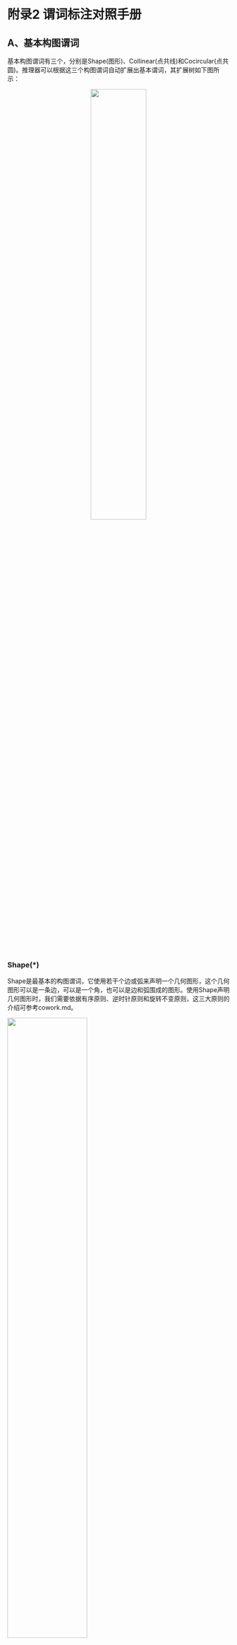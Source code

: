 # 附录2 谓词标注对照手册
## A、基本构图谓词
基本构图谓词有三个，分别是Shape(图形)、Collinear(点共线)和Cocircular(点共圆)。推理器可以根据这三个构图谓词自动扩展出基本谓词，其扩展树如下图所示：  
<div align=center>
    <img src="cowork-pic/auto-expand.png" width="50%">
</div>

### Shape(*)
Shape是最基本的构图谓词，它使用若干个边或弧来声明一个几何图形，这个几何图形可以是一条边，可以是一个角，也可以是边和弧围成的图形。使用Shape声明几何图形时，我们需要依据有序原则、逆时针原则和旋转不变原则，这三大原则的介绍可参考cowork.md。  
<div>
    <img src="gdl-pic/P001.png" width="60%">
</div>

**1.声明一条线段**  
如图1所示，AB是线段的两点，我们可以这样声明线段：  

    Shape(AB)

当使用Shape声明线段时，默认线段是无向的，所以这样声明也是合法的：

    Shape(BA)

**2.声明一个角**  
如图3所示，角B由两条线段构成。需要注意，在声明角时，线段是有向的，两条线出现的顺序按照逆时针的方向，首尾相接。因此角B可以表示为：  

    Shape(AB,BC)

**3.声明一个图形**  
如果一个边一个边或一个角一个角来声明图形，未免也太麻烦了。我们可以直接声明一个由若干线段和弧构成的图形，在构图阶段，推理器会自动扩展出图形中的角、线和弧。因此我们在标注图形的构图语句时，先使用Shape声明所有的最小封闭图形，然后在把那些不封闭的图形如角、线段等声明，就可以声明整个图形。  
对于图3中的四边形，我们可以这样声明：  

    Shape(AB,BC,CD,DA)
    Shape(BC,CD,DA,AB)
    Shape(CD,DA,AB,BC)
    Shape(DA,AB,BC,CD)

根据旋转不变原则，一个四边形有上述四种表示，我们选择一种就可以。  
更复杂的图形，如图4，可以声明为：  

    Shape(OAB,BE,EA)
    Shape(OBC,CE,EB)
    Shape(EC,OCD,DO,OE)
    Shape(AE,EO,OD,ODA)

需注意，当弧单独出现时，不需要使用Shape来声明，因为弧的出现必然伴随着Cocircular谓词，所有弧将会由Cocircular谓词自动扩展得到。  

### Collinear(*)
Collinear用来声明3个及3个以上的共线点，2点一定是共线的，所以不用声明2点。  
<div>
    <img src="gdl-pic/P002.png" width="45%">
</div>

共线声明是及其简单的，只要按顺序列出一条线上所有的点即可，如图1中的共线可声明为：  

    Collinear(AMB)

共线没有方向之分，从另一个方向声明也是合法的：  

    Collinear(BMA)

图2中的共线可声明为：  

    Collinear(BCDEF)

图3中的共线可声明为：  

    Collinear(ADB)
    Collinear(AEC)

共线会在推理器中自动扩展出所有的线和平角，如Collinear(AMB)会扩展得到Line(AM),Line(MB),Line(AM),Angle(AMB),Angle(BMA)。  

### Cocircular(O,*)
Cocircular用来声明共圆的若干个点，与Collinear相同，按照顺序列出若干点即可；但也与Collinear不同，一是即使1个点在圆上也要声明，二是共圆的声明按照逆时针方向，且从任何点开始都可。  
<div>
    <img src="gdl-pic/P003.png" width="60%">
</div>

在图1中，共圆的几点可声明为：  

    Cocircular(O,ABCD)
    Cocircular(O,BCDA)
    Cocircular(O,CDAB)
    Cocircular(O,DABC)

依据三大原则，图1的共圆声明可以有上述4种形式，任选其1即可。图2到图4是几种比较特殊的共圆声明。
图2的圆上只有1个点，也要声明：  

    Cocircular(O,A)

图3圆上没有点，也要声明：  

    Cocircular(O)

图4两圆圆心互为圆上的点，声明：  

    Cocircular(B,A)
    Cocircular(A,B)

共圆声明后，会自动扩展出所有的弧和圆。  

## B、基本实体
基本实体是由基本构图扩展来的实体，在构图结束后不会再改变。我们无需声明基本实体，下述内容是为了让我们理解形式化系统的内在逻辑。基本构图谓词声明一个图形的结构信息，也就是点的相对位置信息。基本实体相当于是基本构图的 'unzip' 版本，在推理过程中更方便使用。目前推理器内置了10个基本实体。  

### Point(A)
就是点，没什么好说的。  
<div>
    <img src="gdl-pic/P004.png"  width="45%">
</div>

图1-3的点的声明：  

    Point(A)
    Point(A),Point(B),Point(C)
    Point(A),Point(C),Point(O)

### Line(AB)
Line声明一个无向线段。
<div>
    <img src="gdl-pic/P005.png"  width="45%">
</div>

因为是无向的，所以图1的线段有两种声明方法，选其一即可：  

    Line(AB)
    Line(BA)

图2和图3的线段声明：  

    Line(AB),Line(CD)  
    Line(AO),Line(BO) 


### Arc(OAB)
Arc声明一段弧，由3个点组成，第1个点是弧所在的圆，其余2点是构成弧的点，按照逆时针的方向有序列出。  
<div>
    <img src="gdl-pic/P006.png"  width="45%">
</div>

图1-3中弧的声明：  

    Arc(OAB)
    Arc(OAC),Arc(OCA)
    Arc(OAB),Arc(OBC),Arc(OCD),Arc(ODA)

### Angle(ABC)
角由3个点构成，在声明角时，需要按照逆时针原则。  
<div>
    <img src="gdl-pic/P007.png"  width="45%">
</div>

图1-3的角的声明：  

    Angle(AOB)
    Angle(ABC),Angle(BCA),Angle(CAB)
    Angle(AOC),Angle(COB),Angle(BOD),Angle(DOA)

### Triangle(ABC)
三角形由3个点构成，按照逆时针的方向列出所有的点。依据旋转不变原则，一个三角形有3种表示方式。  
<div>
    <img src="gdl-pic/P008.png"  width="15%">
</div>

    Triangle(ABC)
    Triangle(BCA)
    Triangle(CAB)  


### Quadrilateral(ABCD)
与三角形类似。  
<div>
    <img src="gdl-pic/P009.png"  width="15%">
</div>

    Quadrilateral(ABCD)
    Quadrilateral(BCDA)
    Quadrilateral(CDAB)
    Quadrilateral(DABC)

### Pentagon(ABCDE)
与三角形类似。  
<div>
    <img src="gdl-pic/P010.png"  width="15%">
</div>

    Pentagon(ABCDE)
    Pentagon(BCDEA)
    Pentagon(CDEAB)
    Pentagon(DEABC)
    Pentagon(EABCD)

### Hexagon(ABCDEF)
与三角形类似。  
<div>
    <img src="gdl-pic/P011.png"  width="15%">
</div>

    Hexagon(ABCDEF)
    Hexagon(BCDEFA)
    Hexagon(CDEFAB)
    Hexagon(DEFABC)
    Hexagon(EFABCD)
    Hexagon(FABCDE)

### Circle(O)
Circle用于声明一个圆，O表示圆心。  
<div>
    <img src="gdl-pic/P012.png"  width="45%">
</div>

图1-3中圆的声明： 

    Cirlce(O)
    Cirlce(A),Cirlce(B)
    Cirlce(O)

### Sector(OAB)
Sector用于声明圆的一部分，即扇形，由3个点组成，第一个点是圆心，其余两个点是组成扇形的弧。扇形的声明与弧的声明是一致的。  
<div>
    <img src="gdl-pic/P013.png"  width="30%">
</div>

图1和图2的扇形可声明为：  

    Sector(BCD),Sector(BDC)
    Sector(OAB),Sector(OBC),Sector(OCD),Sector(ODA)

## C、实体
### RightTriangle(ABC)
<div>
    <img src="gdl-pic/P014.png" width="15%">
</div>

    ee_check: Triangle(ABC)
    multi: 
    extend: PerpendicularBetweenLine(AB,CB)
**Notes**:  
1.有一个角是直角的三角形称为直角三角形  
2.按照逆时针原则标注点的顺序  
3.∠ABC为直角  

### IsoscelesTriangle(ABC)
<div>
    <img src="gdl-pic/P015.png" width="15%">
</div>

    ee_check: Triangle(ABC)
    multi: 
    extend: Equal(LengthOfLine(AB),LengthOfLine(AC))
**Notes**:  
1.两腰相等的三角形称为等腰三角形  
2.按照逆时针原则标注点的顺序  
3.第一个点作为顶点，与其他两点的连线作为腰，如IsoscelesTriangle(ABC)的两腰为AB和AC  

### IsoscelesRightTriangle(ABC)
<div>
    <img src="gdl-pic/P016.png" width="15%">
</div>

    ee_check: Triangle(ABC)
    multi: 
    extend: RightTriangle(CAB)
            IsoscelesTriangle(ABC)
**Notes**:  
1.参照等腰三角形标注方法  

### EquilateralTriangle(ABC)
<div>
    <img src="gdl-pic/P017.png" width="15%">
</div>

    ee_check: Triangle(ABC)
    multi: BCA
           CAB
    extend: IsoscelesTriangle(ABC)
            IsoscelesTriangle(BCA)
            IsoscelesTriangle(CAB)
**Notes**:  
1.三条边相等的三角形称为等边三角形  
2.按照逆时针原则标注点的顺序  
3.根据旋转不变性原则，有3种表示方法，选其一即可  

### Kite(ABCD)
<div>
    <img src="gdl-pic/P018.png" width="15%">
</div>

    ee_check: Quadrilateral(ABCD)
    multi: CDAB
    extend: Equal(LengthOfLine(AB),LengthOfLine(AD))
            Equal(LengthOfLine(CB),LengthOfLine(CD))
**Notes**:  
1.两组临边相等的四边形称为风筝形  
2.按照逆时针原则标注点的顺序  
3.第一个点和第三个点分别作为两组临边的交点，如Quadrilateral(ABCD)是AB=AD，CB=CD  
4.根据旋转不变性原则，1个风筝形有2种表示方法，选其一即可  

### Parallelogram(ABCD)
<div>
    <img src="gdl-pic/P019.png" width="15%">
</div>

    ee_check: Quadrilateral(ABCD)
    multi: BCDA
           CDAB
           DABC
    extend: ParallelBetweenLine(AD,BC)
            ParallelBetweenLine(BA,CD)
**Notes**:  
1.两组对边分别平行的四边形称为平行四边形  
2.按照逆时针原则标注点的顺序  
3.根据旋转不变性原则，1个平行四边形有4种表示方法，选其一即可  

### Rhombus(ABCD)
<div>
    <img src="gdl-pic/P020.png" width="15%">
</div>

    ee_check: Quadrilateral(ABCD)
    multi: BCDA
           CDAB
           DABC
    extend: Parallelogram(ABCD)
            Kite(ABCD)
            Kite(BCDA)
**Notes**:  
1.四条边相等的四边形称为菱形  
2.按照逆时针原则标注点的顺序  
3.根据旋转不变性原则，1个菱形有4种表示方法，选其一即可  

### Rectangle(ABCD)
<div>
    <img src="gdl-pic/P021.png" width="15%">
</div>

    ee_check: Quadrilateral(ABCD)
    multi: BCDA
           CDAB
           DABC
    extend: Parallelogram(ABCD)
            PerpendicularBetweenLine(AB,CB)
            PerpendicularBetweenLine(BC,DC)
            PerpendicularBetweenLine(CD,AD)
            PerpendicularBetweenLine(DA,BA)
**Notes**:  
1.四个角都是直角的四边形称为矩形  
2.按照逆时针原则标注点的顺序  
3.根据旋转不变性原则，1个矩形有4种表示方法，选其一即可  

### Square(ABCD)
<div>
    <img src="gdl-pic/P022.png" width="15%">
</div>

    ee_check: Quadrilateral(ABCD)
    multi: BCDA
           CDAB
           DABC
    extend: Rhombus(ABCD)
            Rectangle(ABCD)
**Notes**:  
1.四个角都是直角且四条边相等的四边形称为正方形  
2.按照逆时针原则标注点的顺序  
3.根据旋转不变性原则，1个正方形有4种表示方法，选其一即可  

### Trapezoid(ABCD)
<div>
    <img src="gdl-pic/P023.png" width="15%">
</div>

    ee_check: Quadrilateral(ABCD)
    multi: CDAB
    extend: ParallelBetweenLine(AD,BC)
**Notes**:  
1.一组对边平行且另一组对边延长后相交的四边形称为梯形  
2.按照逆时针原则标注点的顺序  
3.前两个点和后两个点构成腰，如Trapezoid(ABCD)的两腰为AB和CD  
4.根据旋转不变性原则，1个梯形有2种表示方法，选其一即可  

### IsoscelesTrapezoid(ABCD)
<div>
    <img src="gdl-pic/P024.png" width="15%">
</div>

    ee_check: Quadrilateral(ABCD)
    multi: CDAB
    extend: Trapezoid(ABCD)
            Equal(LengthOfLine(AB),LengthOfLine(CD))
**Notes**:  
1.腰相等的梯形称为等腰梯形  
2.按照逆时针原则标注点的顺序  
3.根据旋转不变性原则，1个等腰梯形有2种表示方法，选其一即可  

### RightTrapezoid(ABCD)
<div>
    <img src="gdl-pic/P025.png" width="15%">
</div>

    ee_check: Quadrilateral(ABCD)
    multi: 
    extend: Trapezoid(ABCD)
            PerpendicularBetweenLine(DA,BA)
            PerpendicularBetweenLine(AB,CB)
**Notes**:  
1.一侧角是直角的梯形称为直角梯形  
2.按照逆时针原则标注点的顺序  
3.左侧的两个角为直角，如RightTrapezoid(ABCD)表示角A和角B为直角  

### EquilateralPentagon(ABCDE)
<div>
    <img src="gdl-pic/P026.png" width="15%">
</div>

    ee_check: Pentagon(ABCDE)
    multi: BCDEA
           CDEAB
           DEABC
           EABCD
    extend: Equal(LengthOfLine(AB),LengthOfLine(BC))
            Equal(LengthOfLine(BC),LengthOfLine(CD))
            Equal(LengthOfLine(CD),LengthOfLine(DE))
            Equal(LengthOfLine(DE),LengthOfLine(EA))
**Notes**:  
1.五条边相等的五边形称为等边五边形  
2.按照逆时针原则标注点的顺序  
3.根据旋转不变性原则，1个等边五边形有5种表示方法，选其一即可  

### RegularPentagon(ABCDE)
<div>
    <img src="gdl-pic/P027.png" width="15%">
</div>

    ee_check: Pentagon(ABCDE)
    multi: BCDEA
           CDEAB
           DEABC
           EABCD
    extend: EquilateralPentagon(ABCDE)
            Equal(MeasureOfAngle(ABC),108)
            Equal(MeasureOfAngle(BCD),108)
            Equal(MeasureOfAngle(CDE),108)
            Equal(MeasureOfAngle(DEA),108)
            Equal(MeasureOfAngle(EAB),108)
**Notes**:  
1.五条边相等且五个角相等的五边形称为正五边形  
2.按照逆时针原则标注点的顺序  
3.根据旋转不变性原则，1个正五边形有5种表示方法，选其一即可  

### EquilateralHexagon(ABCDEF)
<div>
    <img src="gdl-pic/P028.png" width="15%">
</div>

    ee_check: Hexagon(ABCDEF)
    multi: BCDEFA
           CDEFAB
           DEFABC
           EFABCD
           FABCDE
    extend: Equal(LengthOfLine(AB),LengthOfLine(BC))
            Equal(LengthOfLine(BC),LengthOfLine(CD))
            Equal(LengthOfLine(CD),LengthOfLine(DE))
            Equal(LengthOfLine(DE),LengthOfLine(EF))
            Equal(LengthOfLine(EF),LengthOfLine(FA))
**Notes**:  
1.六条边相等的六边形称为等边六边形  

### RegularHexagon(ABCDEF)
<div>
    <img src="gdl-pic/P029.png" width="15%">
</div>

    ee_check: Hexagon(ABCDEF)
    multi: BCDEFA
           CDEFAB
           DEFABC
           EFABCD
           FABCDE
    extend: EquilateralHexagon(ABCDEF)
            Equal(MeasureOfAngle(ABC),120)
            Equal(MeasureOfAngle(BCD),120)
            Equal(MeasureOfAngle(CDE),120)
            Equal(MeasureOfAngle(DEF),120)
            Equal(MeasureOfAngle(EFA),120)
            Equal(MeasureOfAngle(FAB),120)
**Notes**:  
1.六条边相等且六个角相等的六边形称为正六边形  

## D、实体关系
### IsMidpointOfLine(M,AB)
<div>
    <img src="gdl-pic/P030.png"  width="15%">
</div>

    ee_check: Point(M)
              Line(AB)
              Collinear(AMB)
    fv_check: M,AB
    multi: M,BA
    extend: Equal(LengthOfLine(AM),LengthOfLine(MB))
**Notes**:  
1.点M是线AB的中点  
2.根据旋转不变性原则，有2种表示，选其一即可  

### ParallelBetweenLine(AB,CD)
<div>
    <img src="gdl-pic/P031.png"  width="15%">
</div>

    ee_check: Line(AB)
              Line(CD)
    fv_check: AB,CD
    multi: DC,BA
    extend: 
**Notes**:  
1.线AB和线CD相互平行  
2.从左到右，从上到下原则，AB是上面的直线，CD是下面的直线  
3.根据旋转不变性原则，有2种表示，选其一即可  

### PerpendicularBetweenLine(AO,CO)
<div>
    <img src="gdl-pic/P032.png"  width="15%">
</div>

    ee_check: Line(AO)
              Line(CO)
    fv_check: AO,CO
    multi: 
    extend: Equal(MeasureOfAngle(AOC),90)
**Notes**:  
1.线AO和线CO相互垂直  
2.按照逆时针原则，AO是直角的第一条边，CO是直角的第二条边  
3.遇到角的朝向与示例不同，可以想象着把直角转到朝向第二象限  

### IsPerpendicularBisectorOfLine(CO,AB)
<div>
    <img src="gdl-pic/P033.png"  width="15%">
</div>

    ee_check: Line(CO)
              Line(AB)
              Collinear(AOB)
    fv_check: CO,AB
    multi: 
    extend: PerpendicularBetweenLine(AO,CO)
            PerpendicularBetweenLine(CO,BO)
            IsMidpointOfLine(O,AB)
**Notes**:  
1.线CO是线AB的垂直平分线，与AB交与点O  
2.从左到右，从上到下原则  

### IsBisectorOfAngle(BD,ABC)
<div>
    <img src="gdl-pic/P034.png"  width="15%">
</div>

    ee_check: Line(BD)
              Angle(ABC)
    fv_check: BD,ABC
    multi: 
    extend: Equal(MeasureOfAngle(ABD),MeasureOfAngle(DBC))
**Notes**:  
1.线BD是角ABC的平分线，与角ABC交与点B  
2.角要按照逆时针原则标注，角平分线的第一个点应是角的顶点  

### IsMedianOfTriangle(AD,ABC)
<div>
    <img src="gdl-pic/P035.png"  width="15%">
</div>

    ee_check: Line(AD)
              Triangle(ABC)
              Collinear(BDC)
    fv_check: AD,ABC
    multi: 
    extend: IsMidpointOfLine(D,BC)
**Notes**:  
1.线AD是三角形ABC的中线，即顶点A与底边BC重点D的连线  
2.线的第一个点应是三角形的顶点  

### IsAltitudeOfTriangle(AD,ABC)
<div>
    <img src="gdl-pic/P036.png"  width="15%">
</div>

    ee_check: Line(AD)
              Triangle(ABC)
    fv_check: AD,ABC
    multi: 
    extend: Equal(LengthOfLine(AD),HeightOfTriangle(ABC))
            PerpendicularBetweenLine(BD,AD)
            PerpendicularBetweenLine(AD,CD)
**Notes**:  
1.线AD是三角形ABC的高  
2.线的第一个点应是三角形的顶点  
3.要跟属性HeightOfTriangle区分开来，这里是声明线和三角形的关系，属性那里是表示高的长度  

### IsMidsegmentOfTriangle(DE,ABC)
<div>
    <img src="gdl-pic/P037.png"  width="15%">
</div>

    ee_check: Line(DE)
              Triangle(ABC)
              Collinear(ADB)
              Collinear(AEC)
    fv_check: DE,ABC
    multi: 
    extend: IsMidpointOfLine(D,AB)
            IsMidpointOfLine(E,AC)
**Notes**:  
1.线DE是三角形ABC的中位线，即三角形两腰中点的连线  
2.线DE点的顺序应和三角形ABC底边BC点的顺序一致  

### IsCircumcenterOfTriangle(O,ABC)
<div>
    <img src="gdl-pic/P038.png"  width="15%">
</div>

    ee_check: Point(O)
              Triangle(ABC)
    fv_check: O,ABC
    multi: O,BCA
           O,CAB
    extend: 
**Notes**:  
1.点O是三角形ABC的外心  
2.外心是三角形外接圆的圆心，是三角形三边垂直平分线的交点  

### IsIncenterOfTriangle(O,ABC)
<div>
    <img src="gdl-pic/P039.png"  width="15%">
</div>

    ee_check: Point(O)
              Triangle(ABC)
    fv_check: O,ABC
    multi: O,BCA
           O,CAB
    extend: IsBisectorOfAngle(AO,CAB)
            IsBisectorOfAngle(BO,ABC)
            IsBisectorOfAngle(CO,BCA)
**Notes**:  
1.点O是三角形ABC的内心  
2.内心是三角形内切圆的圆心，是三角形三角的角平分线的交点  

### IsCentroidOfTriangle(O,ABC)
<div>
    <img src="gdl-pic/P040.png"  width="15%">
</div>

    ee_check: Point(O)
              Triangle(ABC)
    fv_check: O,ABC
    multi: O,BCA
           O,CAB
    extend: 
**Notes**:  
1.点O是三角形ABC的重心  
2.内心是三角形三边的中线的交点  

### IsOrthocenterOfTriangle(O,ABC)
<div>
    <img src="gdl-pic/P041.png"  width="15%">
</div>

    ee_check: Point(O)
              Triangle(ABC)
    fv_check: O,ABC
              A,ABC
              B,ABC
              C,ABC
    multi: O,BCA
           O,CAB
    extend: 
**Notes**:  
1.点O是三角形ABC的垂心  
2.垂心是三角形三个底边上的高的交点  

### CongruentBetweenTriangle(ABC,DEF)
<div>
    <img src="gdl-pic/P042.png"  width="30%">
</div>

    ee_check: Triangle(ABC)
              Triangle(DEF)
    multi: BCA,EFD
           CAB,FDE
    extend: 
**Notes**:  
1.三角形ABC与三角形DEF全等  
2.两个三角形的点应一一对应  
3.根据旋转不变性原则，有6种表示方法，选其一即可  
4.在这6中表示中，(ABC,DEF)和(DEF,ABC)是等价的，为了方便计算，我们一般只在3种表示方法种选其1  

### MirrorCongruentBetweenTriangle(ABC,DEF)
<div>
    <img src="gdl-pic/P043.png"  width="30%">
</div>

    ee_check: Triangle(ABC)
              Triangle(DEF)
    multi: BCA,FDE
           CAB,EFD
    extend: 
**Notes**:  
1.三角形ABC与三角形DEF镜像全等  
2.标注方法：①点一一对应得(ABC,DFE)②没有三角形DFE，第一个点D不动，将其他点逆序，得DEF③标注(ABC,DEF)  
3.根据旋转不变性原则，有6种表示方法  
4.在这6中表示中，(ABC,DEF)和(DEF,ABC)是等价的，为了方便计算，我们一般只在3种表示方法种选其1  

### SimilarBetweenTriangle(ABC,DEF)
<div>
    <img src="gdl-pic/P044.png"  width="30%">
</div>

    ee_check: Triangle(ABC)
              Triangle(DEF)
    multi: BCA,EFD
           CAB,FDE
    extend: 
**Notes**:  
1.三角形ABC与三角形DEF相似  
2.两个三角形的点应一一对应  
3.根据旋转不变性原则，有6种表示方法，选其一即可  
4.在这6中表示中，(ABC,DEF)和(DEF,ABC)相似比互为倒数，所以为了方便计算，我们一般只在3种表示方法种选其一  

### MirrorSimilarBetweenTriangle(ABC,DEF)
<div>
    <img src="gdl-pic/P045.png"  width="30%">
</div>

    ee_check: Triangle(ABC)
              Triangle(DEF)
    multi: BCA,FDE
           CAB,EFD
    extend: 
**Notes**:  
1.三角形ABC与三角形DEF镜像相似  
2.标注方法：①点一一对应得(ABC,DFE)②没有三角形DFE，第一个点D不动，将其他点逆序，得DEF③标注(ABC,DEF)  
3.根据旋转不变性原则，有6种表示方法  
4.在这6中表示中，(ABC,DEF)和(DEF,ABC)是等价的，为了方便计算，我们一般只在3种表示方法种选其1  

### IsAltitudeOfQuadrilateral(EF,ABCD)
<div>
    <img src="gdl-pic/P046.png"  width="15%">
</div>

    ee_check: Line(EF)
              Quadrilateral(ABCD)
    fv_check: EF,ABCD
              AF,ABCD
              DF,ABCD
              AC,ABCD
              DB,ABCD
    multi: 
    extend: Equal(LengthOfLine(EF),HeightOfQuadrilateral(ABCD))
            PerpendicularBetweenLine(BF,EF)
            PerpendicularBetweenLine(EF,CF)
            PerpendicularBetweenLine(DE,FE)
            PerpendicularBetweenLine(FE,AE)
**Notes**:  
1.线EF是四边形ABCD的高  
2.线的第一个点应是四边形的第一个点  
3.要跟属性HeightOfQuadrilateral区分开来  
4.注意，平行四边形每个边都有高，梯形只有平行边有高，筝形没有高  

### IsMidsegmentOfQuadrilateral(EF,ABCD)
<div>
    <img src="gdl-pic/P047.png"  width="15%">
</div>

    ee_check: Line(EF)
              Quadrilateral(ABCD)
              Collinear(AEB)
              Collinear(DFC)
    fv_check: FE,CDAB
    multi: FE,CDAB
    extend: IsMidpointOfLine(E,AB)
            IsMidpointOfLine(F,CD)
**Notes**:  
1.线EF是四边形ABCD的中位线，即AB中点和CD中点的连线  
2.线DE点的顺序应和四边形ABCD底边BC点的顺序一致  
3.根据旋转不变性原则，有2种表示方法，选其一即可  

### IsCircumcenterOfQuadrilateral(O,ABCD)
<div>
    <img src="gdl-pic/P048.png"  width="15%">
</div>

    ee_check: Point(O)
              Quadrilateral(ABCD)
    fv_check: O,ABCD
    multi: O,BCDA
           O,CDAB
           O,DABC
    extend: 
**Notes**:  
1.点O是四边形ABCD的外心  
2.外心是四边形外接圆的圆心，但不一定有  

### IsIncenterOfQuadrilateral(O,ABCD)
<div>
    <img src="gdl-pic/P049.png"  width="15%">
</div>

    ee_check: Point(O)
              Quadrilateral(ABCD)
    fv_check: O,ABCD
    multi: O,BCDA
           O,CDAB
           O,DABC
    extend: IsBisectorOfAngle(AO,DAB)
            IsBisectorOfAngle(BO,ABC)
            IsBisectorOfAngle(CO,BCD)
            IsBisectorOfAngle(DO,CDA)
**Notes**:  
1.点O是四边形ABCD的内心  
2.内心是四边形内切圆的圆心，但不一定有  

### CongruentBetweenQuadrilateral(ABCD,EFGH)
<div>
    <img src="gdl-pic/P072.png"  width="30%">
</div>

    ee_check: Quadrilateral(ABCD)
              Quadrilateral(EFGH)
    multi: BCDA,FGHE
           CDAB,GHEF
           DABC,HEFG
    extend: 
**Notes**:  
1.四边形ABCD与四边形EFGH全等  
2.根据旋转不变性，有8种表示方法，有4种是等价的，为了方便计算，只在4种选其1  

### MirrorCongruentBetweenQuadrilateral(ABCD,EFGH)
<div>
    <img src="gdl-pic/P073.png"  width="30%">
</div>

    ee_check: Quadrilateral(ABCD)
              Quadrilateral(EFGH)
    multi: BCDA,HEFG
           CDAB,GHEF
           DABC,FGHE
    extend: 
**Notes**:  
1.四边形ABCD与四边形EFGH镜像全等  
2.根据旋转不变性，有8种表示方法，有4种是等价的，为了方便计算，只在4种选其1  

### SimilarBetweenQuadrilateral(ABCD,EFGH)
<div>
    <img src="gdl-pic/P074.png"  width="30%">
</div>

    ee_check: Quadrilateral(ABCD)
              Quadrilateral(EFGH)
    multi: BCDA,FGHE
           CDAB,GHEF
           DABC,HEFG
    extend: 
**Notes**:  
1.四边形ABCD与四边形EFGH相似  
2.根据旋转不变性，有8种表示方法，有4种是等价的，为了方便计算，只在4种选其1  

### MirrorSimilarBetweenQuadrilateral(ABCD,EFGH)
<div>
    <img src="gdl-pic/P075.png"  width="30%">
</div>

    ee_check: Quadrilateral(ABCD)
              Quadrilateral(EFGH)
    multi: BCDA,HEFG
           CDAB,GHEF
           DABC,FGHE
    extend: 
**Notes**:  
1.四边形ABCD与四边形EFGH镜像相似  
2.根据旋转不变性，有8种表示方法，有4种是等价的，为了方便计算，只在4种选其1  

### CongruentBetweenArc(XAB,YCD)
<div>
    <img src="gdl-pic/P050.png"  width="15%">
</div>

    ee_check: Arc(XAB)
              Arc(YCD)
    multi: 
    extend: 
**Notes**:  
1.两个弧全等  
2.在同一个圆上的弧才有意义  

### SimilarBetweenArc(XAB,YCD)
<div>
    <img src="gdl-pic/P051.png"  width="15%">
</div>

    ee_check: Arc(XAB)
              Arc(YCD)
    multi: 
    extend: 
**Notes**:  
1.两个弧相似  
2.在同一个圆上的弧才有意义  

### IsTangentOfCircle(PA,O)
<div>
    <img src="gdl-pic/P052.png"  width="15%">
</div>

    ee_check: Line(PA)
              Cocircular(O,A)
    fv_check: PA,O
    multi: 
    extend: 
**Notes**:  
1.过P做圆的切线交圆于点A  

### IsCentreOfCircle(P,O)
<div>
    <img src="gdl-pic/P076.png"  width="15%">
</div>

    ee_check: Point(P)
              Circle(O)
    fv_check: P,O
              O,O
    multi: 
    extend: 
**Notes**:  
1.点P是圆O的圆心  

## F、实体属性
### LengthOfLine(AB)
<div>
    <img src="gdl-pic/P053.png"  width="15%">
</div>

    ee_check: Line(AB)
    multi: BA
    sym: ll
**Notes**:  
1.直线AB的长度  
2.根据旋转不变性原则，有2种表示方法，选其一即可  
3.例 Equal(LengthOfLine(AB),3)  

### MeasureOfAngle(ABC)
<div>
    <img src="gdl-pic/P054.png"  width="15%">
</div>

    ee_check: Angle(ABC)
    multi: 
    sym: ma
**Notes**:  
1.角ABC的大小  
2.例 Equal(MeasureOfAngle(ABC),4)  

### PerimeterOfTriangle(ABC)
<div>
    <img src="gdl-pic/P055.png"  width="15%">
</div>

    ee_check: Triangle(ABC)
    multi: BCA
           CAB
    sym: pt
**Notes**:  
1.三角形ABC的周长  
2.根据旋转不变性原则，有3种表示方法，选其一即可  
3.例 Equal(PerimeterOfTriangle(ABC),1)  

### AreaOfTriangle(ABC)
<div>
    <img src="gdl-pic/P056.png"  width="15%">
</div>

    ee_check: Triangle(ABC)
    multi: BCA
           CAB
    sym: at
**Notes**:  
1.三角形ABC的面积  
2.根据旋转不变性原则，有3种表示方法，选其一即可  
3.例 Equal(AreaOfTriangle(ABC),5)  

### HeightOfTriangle(ABC)
<div>
    <img src="gdl-pic/P057.png"  width="15%">
</div>

    ee_check: Triangle(ABC)
    multi: 
    sym: ht
**Notes**:  
1.三角形ABC底边BC上的高的长度  
2.例 Equal(HeightOfTriangle(ABC),9)  

### RatioOfSimilarTriangle(ABC,DEF)
<div>
    <img src="gdl-pic/P058.png"  width="30%">
</div>

    ee_check: Triangle(ABC)
              Triangle(DEF)
    multi: BCA,EFD
           CAB,FDE
    sym: rst
**Notes**:  
1.相似三角形的相似比  
2.例 Equal(RatioOfSimilarTriangle(ABC,DEF),3)  

### RatioOfMirrorSimilarTriangle(ABC,DEF)
<div>
    <img src="gdl-pic/P059.png"  width="30%">
</div>

    ee_check: Triangle(ABC)
              Triangle(DEF)
    multi: BCA,FDE
           CAB,EFD
    sym: rmt
**Notes**:  
1.镜像相似三角形的相似比  
2.例 Equal(RatioOfMirrorSimilarTriangle(ABC,DEF),2)  

### PerimeterOfQuadrilateral(ABCD)
<div>
    <img src="gdl-pic/P060.png"  width="15%">
</div>

    ee_check: Quadrilateral(ABCD)
    multi: BCDA
           CDAB
           DABC
    sym: pq
**Notes**:  
1.四边形ABCD的周长  
2.根据旋转不变性原则，有4种表示方法，选其一即可  
3.例 Equal(PerimeterOfQuadrilateral(ABCD),2)  

### AreaOfQuadrilateral(ABCD)
<div>
    <img src="gdl-pic/P061.png"  width="15%">
</div>

    ee_check: Quadrilateral(ABCD)
    multi: BCDA
           CDAB
           DABC
    sym: aq
**Notes**:  
1.四边形ABCD的面积  
2.根据旋转不变性原则，有4种表示方法，选其一即可  
3.例 Equal(AreaOfQuadrilateral(ABCD),6)  

### HeightOfQuadrilateral(ABCD)
<div>
    <img src="gdl-pic/P062.png"  width="15%">
</div>

    ee_check: Quadrilateral(ABCD)
    multi: 
    sym: hq
**Notes**:  
1.四边形ABCD底边BC上的高的长度  
2.例 Equal(HeightOfQuadrilateral(ABCD),5)  

### RatioOfSimilarQuadrilateral(ABCD,EFGH)
<div>
    <img src="gdl-pic/P074.png"  width="30%">
</div>

    ee_check: Quadrilateral(ABCD)
              Quadrilateral(EFGH)
    multi: BCDA,FGHE
           CDAB,GHEF
           DABC,HEFG
    sym: rsq
**Notes**:  
1.相似四边形的相似比  

### RatioOfMirrorSimilarQuadrilateral(ABCD,EFGH)
<div>
    <img src="gdl-pic/P075.png"  width="30%">
</div>

    ee_check: Quadrilateral(ABCD)
              Quadrilateral(EFGH)
    multi: BCDA,HEFG
           CDAB,GHEF
           DABC,FGHE
    sym: rmq
**Notes**:  
1.镜像相似四边形的相似比  

### LengthOfArc(OAB)
<div>
    <img src="gdl-pic/P063.png"  width="15%">
</div>

    ee_check: Arc(OAB)
    multi: 
    sym: la
**Notes**:  
1.圆O上弧AB的长度  
2.例 Equal(LengthOfArc(OAB),1)  

### MeasureOfArc(OAB)
<div>
    <img src="gdl-pic/P064.png"  width="15%">
</div>

    ee_check: Arc(OAB)
    multi: 
    sym: mar
**Notes**:  
1.圆O上弧AB所对圆心角的大小  
2.例 Equal(MeasureOfArc(OAB),1)  

### RatioOfSimilarArc(XAB,YCD)
<div>
    <img src="gdl-pic/P065.png"  width="15%">
</div>

    ee_check: Arc(XAB)
              Arc(YCD)
    multi: 
    sym: rsa
**Notes**:  
1.相似弧的相似比  
2.例 Equal(RatioOfSimilarArc(XAB,YCD),3)  

### RadiusOfCircle(O)
<div>
    <img src="gdl-pic/P066.png"  width="15%">
</div>

    ee_check: Circle(O)
    multi: 
    sym: rc
**Notes**:  
1.圆O半径的长度  
2.例 Equal(RadiusOfCircle(O),8)  

### DiameterOfCircle(O)
<div>
    <img src="gdl-pic/P067.png"  width="15%">
</div>

    ee_check: Circle(O)
    multi: 
    sym: dc
**Notes**:  
1.圆O直径的长度  
2.例 Equal(DiameterOfCircle(O),9)  

### PerimeterOfCircle(O)
<div>
    <img src="gdl-pic/P068.png"  width="15%">
</div>

    ee_check: Circle(O)
    multi: 
    sym: pc
**Notes**:  
1.圆O的周长  
2.例 Equal(PerimeterOfCircle(O),3)  

### AreaOfCircle(O)
<div>
    <img src="gdl-pic/P069.png"  width="15%">
</div>

    ee_check: Circle(O)
    multi: 
    sym: ac
**Notes**:  
1.圆O的面积  
2.例 Equal(AreaOfCircle(O),5)  

### PerimeterOfSector(OAB)
<div>
    <img src="gdl-pic/P070.png"  width="15%">
</div>

    ee_check: Sector(OAB)
    multi: 
    sym: ps
**Notes**:  
1.扇形OAB的周长  
2.例 Equal(PerimeterOfSector(OAB),7)  

### AreaOfSector(OAB)
<div>
    <img src="gdl-pic/P071.png"  width="15%">
</div>

    ee_check: Sector(OAB)
    multi: 
    sym: as
**Notes**:  
1.扇形OAB的面积  
2.例 Equal(AreaOfSector(OAB),9)  

## G、代数关系
expr可以是表达式，也可以是实体属性，并且可以嵌套表示。  

    Equal(expr1,expr2)

例：  
Equal(a,5)  
Equal(MeasureOfAngle(ABC),30)  
Equal(Add(LengthOfLine(AB),a+5,x),y^2)  

## H、代数运算
|名称|格式|表达式符号|运算符优先级|
|:--:|:--:|:--:|:--:|
|加|Add(expr1,expr2,…)|+| 1 |
|减|Sub(expr1,expr2)|-| 1 |
|乘|Mul(expr1,expr2,…)|*| 2 |
|除|Div(expr1,expr2)|/| 2 |
|幂|Pow(expr1,expr2)|^| 3 |
|根号|Sqrt(expr1)|√| 4 |
|正弦|Sin(expr)|@| 4 |
|余弦|Cos(expr)|#| 4 |
|正切|Tan(expr)|$| 4 |
|实数|R|1,2,3,...| / |
|自由变量|x|a,b,c,...| / |
|左括号| / |{| 5 |
|右括号| / |}| 0 |  

在使用表达式，若无法判断运算符的优先级，可以使用中括号来强制优先级。  
前5个运算符是双目运算符，如a+5,b-c,x^2；在接下来4个运算符是单目运算符，如√2,@30,#60。

## I、解题目标
### Value(expr)
expr可以是表达式，也可以是实体属性，并且可以嵌套表示。  
代数型解题目标，求某个表达式或属性的值。  

    example: Value(LengthOfLine(AB))
             Value(Add(MeasureOfAngle(ABC),MeasureOfAngle(DEF)))
             Value(x+y)

### Equal(expr1,expr2)
expr可以是表达式，也可以是实体属性，并且可以嵌套表示。 
代数型解题目标，证明左右俩个部分相等。   

    example: Equal(LengthOfLine(AB),x+y)
             Equal(Add(MeasureOfAngle(ABC),MeasureOfAngle(DEF)),Pow(x,2))

### Relation(*)
逻辑型解题目标，求某个实体或属性。  
Relation表示任意实体、实体关系。  

    example: Relation(Parallel(AB,CD))
             Relation(RightTriangle(ABC))    


